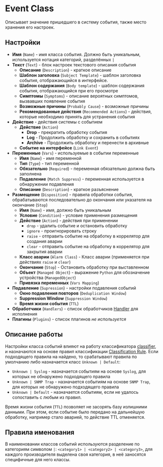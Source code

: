 # Event Class

Описывает значение пришедшего в систему события, также место хранения его настроек.

## Настройки

* **Имя** (`Name`) - имя класса события. Должно быть уникальным, используется нотация категорий, разделённых `|`
* **Текст** (`Text`) - блок настроек текстового описания события
    * **Описание** (`Description`) - краткое описание
    * **Шаблон заголовка** (`Subject Template`) - шаблон заголовка события, отображающийся в интерфейсе.
    * **Шаблон содержания** (`Body template`) - шаблон содержания события, отображающийся при его просмотре
    * **Симптомы** (`Symptoms`) - описание вероятных симптомов, вызвавших появление события
    * **Возможные причины** (`Probably Cause`) - возможные причины
    * **Рекомендованные действия** (`Recommended Actions`) - действия, которые необходимо принять для устранения события
* **Действие** - действия системы с событием
    * **Действие** (`Action`)
        * **Drop** - прекратить обработку события
        * **Log** - Продолжить обработку и сохранить в событиях
        * **Archive** - Продолжить обработку и перенести в архивные
    * **Событие на интерфейсе** (`Link Event`)
* **Переменные** (`Vars`) - используемые в событии переменные
    * **Имя** (`Name`) - имя переменной
    * **Тип** (`Type`) - тип переменной
    * **Обязательно** (`Required`) - переменная обязательно должна быть заполнена
    * **Подавление** (`Match Suppress`) - переменная используется в обнаружении подавления
    * **Описание** (`Description`) - краткое разъяснение
* **Размещение** (`Disposition`) - правила обработки события, обрабатываются последовательно до окончания или указателя на окончание (`Stop`)
    * **Имя** (`Name`) - имя, должно быть уникальным
    * **Условие** (`Condition`) - условие применения размещения
    * **Действие** (`Action`) - действия при применении
        * `drop` - удалить событие и остановить обработку
        * `ignore` - проигнорировать строку
        * `raise` - отправить событие на обработку в коррелятор для создания аварии
        * `clear` - отправить событие на обработку в коррелятор для закрытия аварии
    * **Класс аварии** (`Alarm Class`) - Класс аварии (применяется при действиях `raise` и `clear`)
    * **Окончание** (`Stop`) - Остановить обработку при выставленном 
    * **Объект** (`Managed Object`) - выражение `Python` для обозначение устройства (`ManagedObject`)
    * **Привязка переменных** (`Vars Mapping`)
* **Подавление** (`Supression`) - настройки подавления событий
    * **Окно подавления повторов** (`Deduplication Window`)
    * **Suppression Window** (`Suppression Window`)
    * **Время жизни события** (`TTL`)
* **Обработчики** (`Handlers`) - список обработчиков [Handler](../handler/index.md) для исполнения
* **Плагины** (`Plugins`) - список плагинов *не используется*



## Описание работы

Настройки класса событий влияют на работу классификатора [classifier](../../../../services-reference/classifier.md), 
и назначаются на основе правил классификации [Classification Rule](../event-classification-rule/index.md). Если подходящего 
правила на найдено, то срабатывают правила по умолчанию либо назначается класс `Unknown | Default`:

* `Unknown | Syslog` - назначается событиям на основе `Syslog`, для которых не обнаружено подходящего правила
* `Unknown | SNMP Trap` - назначается событиям на основе `SNMP Trap`, для которых не обнаружено подходящего правила
* `Unknown | Default` - назначается событиям, если не удалось сопоставить с любым из правил.

Время жизни события (`TTL`) позволяет не засорять базу излишними данными. 
При этом, если событие было передано на дальнейшую обработку, например стало аварией, то действие TTL отменяется.

## Правила именования

В наименовании классов событий используются разделение по категориям символом `|`: `<category1> | <category2> | <category3>`, 
для каждого производителя выделена своя категория, в неё заносятся специфичные для него классы. 